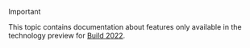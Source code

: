 > [!IMPORTANT]
> This topic contains documentation about features only available in the technology preview for [Build 2022](https://build.microsoft.com).
